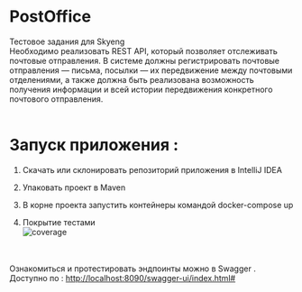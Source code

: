 # PostOffice
Тестовое задания для Skyeng
<br>
Необходимо реализовать REST API, который позволяет отслеживать почтовые отправления.
В системе должны регистрировать почтовые отправления — письма, посылки — их передвижение между почтовыми отделениями, а также должна быть реализована возможность получения информации и всей истории передвижения конкретного почтового отправления.
<br>
<br>
# Запуск приложения :

1. Скачать или склонировать репозиторий приложения в IntelliJ IDEA

2. Упаковать проект в Maven


3. В корне проекта запустить контейнеры командой docker-compose up
4.  Покрытие тестами<br> ![coverage](https://github.com/0202-D/PostOffice/assets/77935565/cd9c2ba3-2c7c-4724-8022-c26f3cd57852)
<br>
<br>
Ознакомиться и протестировать эндпоинты можно в Swagger . 
Доступно по  :  
<a href="http://localhost:8090/swagger-ui/index.html#">http://localhost:8090/swagger-ui/index.html#<a>
<br>
<br>

